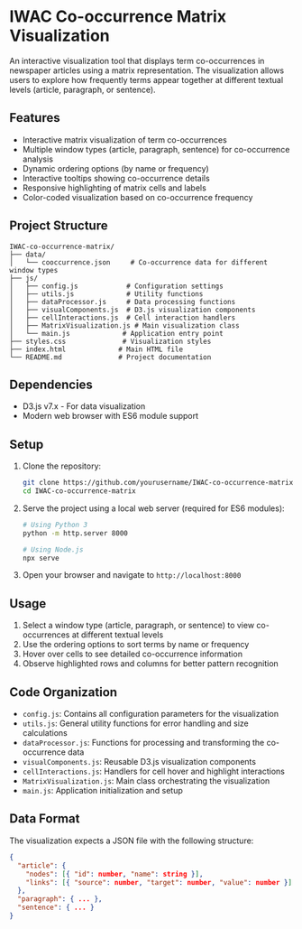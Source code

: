 # IWAC Co-occurrence Matrix Visualization

An interactive visualization tool that displays term co-occurrences in newspaper articles using a matrix representation. The visualization allows users to explore how frequently terms appear together at different textual levels (article, paragraph, or sentence).

## Features

- Interactive matrix visualization of term co-occurrences
- Multiple window types (article, paragraph, sentence) for co-occurrence analysis
- Dynamic ordering options (by name or frequency)
- Interactive tooltips showing co-occurrence details
- Responsive highlighting of matrix cells and labels
- Color-coded visualization based on co-occurrence frequency

## Project Structure

```
IWAC-co-occurrence-matrix/
├── data/
│   └── cooccurrence.json     # Co-occurrence data for different window types
├── js/
│   ├── config.js            # Configuration settings
│   ├── utils.js             # Utility functions
│   ├── dataProcessor.js     # Data processing functions
│   ├── visualComponents.js  # D3.js visualization components
│   ├── cellInteractions.js  # Cell interaction handlers
│   ├── MatrixVisualization.js # Main visualization class
│   └── main.js             # Application entry point
├── styles.css              # Visualization styles
├── index.html             # Main HTML file
└── README.md              # Project documentation
```

## Dependencies

- D3.js v7.x - For data visualization
- Modern web browser with ES6 module support

## Setup

1. Clone the repository:
   ```bash
   git clone https://github.com/yourusername/IWAC-co-occurrence-matrix.git
   cd IWAC-co-occurrence-matrix
   ```

2. Serve the project using a local web server (required for ES6 modules):
   ```bash
   # Using Python 3
   python -m http.server 8000
   
   # Using Node.js
   npx serve
   ```

3. Open your browser and navigate to `http://localhost:8000`

## Usage

1. Select a window type (article, paragraph, or sentence) to view co-occurrences at different textual levels
2. Use the ordering options to sort terms by name or frequency
3. Hover over cells to see detailed co-occurrence information
4. Observe highlighted rows and columns for better pattern recognition

## Code Organization

- `config.js`: Contains all configuration parameters for the visualization
- `utils.js`: General utility functions for error handling and size calculations
- `dataProcessor.js`: Functions for processing and transforming the co-occurrence data
- `visualComponents.js`: Reusable D3.js visualization components
- `cellInteractions.js`: Handlers for cell hover and highlight interactions
- `MatrixVisualization.js`: Main class orchestrating the visualization
- `main.js`: Application initialization and setup

## Data Format

The visualization expects a JSON file with the following structure:
```json
{
  "article": {
    "nodes": [{ "id": number, "name": string }],
    "links": [{ "source": number, "target": number, "value": number }]
  },
  "paragraph": { ... },
  "sentence": { ... }
}
```
